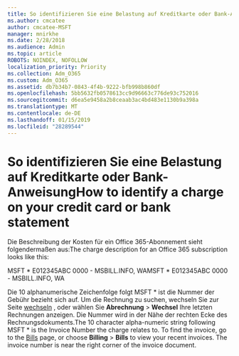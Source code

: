 ```yaml
---
title: So identifizieren Sie eine Belastung auf Kreditkarte oder Bank-Anweisung
ms.author: cmcatee
author: cmcatee-MSFT
manager: mnirkhe
ms.date: 2/28/2018
ms.audience: Admin
ms.topic: article
ROBOTS: NOINDEX, NOFOLLOW
localization_priority: Priority
ms.collection: Adm_O365
ms.custom: Adm_O365
ms.assetid: db7b34b7-0843-4f4b-9222-bfb998b860df
ms.openlocfilehash: 5bb5632fb0578613cc9d96663c776de93c752016
ms.sourcegitcommit: d6ea5e9458a2b8ceaab3ac4bd483e1130b9a398a
ms.translationtype: MT
ms.contentlocale: de-DE
ms.lasthandoff: 01/15/2019
ms.locfileid: "28289544"
---
```

# <a name="how-to-identify-a-charge-on-your-credit-card-or-bank-statement"></a><span data-ttu-id="94d76-102">So identifizieren Sie eine Belastung auf Kreditkarte oder Bank-Anweisung</span><span class="sxs-lookup"><span data-stu-id="94d76-102">How to identify a charge on your credit card or bank statement</span></span>

<span data-ttu-id="94d76-103">Die Beschreibung der Kosten für ein Office 365-Abonnement sieht folgendermaßen aus:</span><span class="sxs-lookup"><span data-stu-id="94d76-103">The charge description for an Office 365 subscription looks like this:</span></span>
  
<span data-ttu-id="94d76-104">MSFT \* E012345ABC 0000 - MSBILL.INFO, WA</span><span class="sxs-lookup"><span data-stu-id="94d76-104">MSFT \* E012345ABC 0000 - MSBILL.INFO, WA</span></span>
  
<span data-ttu-id="94d76-p101">Die 10 alphanumerische Zeichenfolge folgt MSFT \* ist die Nummer der Gebühr bezieht sich auf. Um die Rechnung zu suchen, wechseln Sie zur Seite [wechseln](https://go.microsoft.com/fwlink/p/?linkid=848039) , oder wählen Sie **Abrechnung** \> **Wechsel** Ihre letzten Rechnungen anzeigen. Die Nummer wird in der Nähe der rechten Ecke des Rechnungsdokuments.</span><span class="sxs-lookup"><span data-stu-id="94d76-p101">The 10 character alpha-numeric string following MSFT \* is the Invoice Number the charge relates to. To find the invoice, go to the [Bills](https://go.microsoft.com/fwlink/p/?linkid=848039) page, or choose **Billing** \> **Bills** to view your recent invoices. The invoice number is near the right corner of the invoice document.</span></span> 
  

